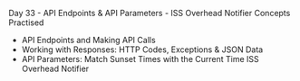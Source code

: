 Day 33 - API Endpoints & API Parameters - ISS Overhead Notifier
Concepts Practised

- API Endpoints and Making API Calls
- Working with Responses: HTTP Codes, Exceptions & JSON Data
- API Parameters: Match Sunset Times with the Current Time
  ISS Overhead Notifier
